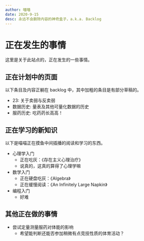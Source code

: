 ```yaml
---
author: 喵喵
date: 2020-9-15
desc: 永远不会删除内容的神奇盒子，a.k.a. Backlog
---
```


# 正在发生的事情

这里是关于此站点的，正在发生的一些事情。

## 正在计划中的页面

以下条目及内容正躺在 backlog 中，其中加粗的条目是有部分草稿的。

- 23: 关于卖弱与反卖弱
- 数据历史: 量表及其他可量化数据的历史
- 服药历史: 吃药药长高高！

## 正在学习的新知识

以下是喵喵正在摸鱼中间插播的阅读和学习的东西。

- 心理学入门
  - 正在吃灰：《存在主义心理治疗》
  - 说真的，这真的算得了心理学嘛
- 数学入门
  - 正在硬盘吃灰：《Algebra》
  - 正在缓慢阅读：《An Infinitely Large Napkin》
- 编程入门
  - 好难

## 其他正在做的事情

- 尝试定量测量服药对体能的影响
  - 希望能判断还能否参加稍微有点竞技性质的体育活动？
